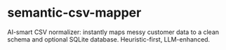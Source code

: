 # semantic-csv-mapper
AI-smart CSV normalizer: instantly maps messy customer data to a clean schema and optional SQLite database. Heuristic-first, LLM-enhanced.
